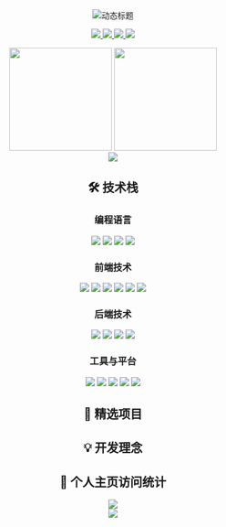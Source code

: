 <div align="center">
  
  <!-- 动态标题 -->
  <img src="https://readme-typing-svg.herokuapp.com?font=Fira+Code&size=26&duration=4000&pause=1000&color=1AF7F7&center=true&vCenter=true&width=700&lines=Full+Stack+Developer;Systems+Architecture+Enthusiast;Open+Source+Contributor;Problem+Solver" alt="动态标题" />
  
  <!-- 社交链接 -->
  <p align="center">
    <a href="https://linkedin.com/in/spongeBor">
      <img src="https://img.shields.io/badge/-LinkedIn-0077B5?style=for-the-badge&logo=linkedin&logoColor=white" />
    </a>
    <a href="https://twitter.com/spongeBor">
      <img src="https://img.shields.io/badge/-Twitter-1DA1F2?style=for-the-badge&logo=twitter&logoColor=white" />
    </a>
    <a href="https://dev.to/spongeBor">
      <img src="https://img.shields.io/badge/-Dev.to-0A0A0A?style=for-the-badge&logo=dev.to&logoColor=white" />
    </a>
    <a href="mailto:youremail@example.com">
      <img src="https://img.shields.io/badge/-Email-D14836?style=for-the-badge&logo=gmail&logoColor=white" />
    </a>
  </p>
  
  <!-- GitHub 统计卡片 -->
  <div>
    <img height="180em" src="https://github-readme-stats.vercel.app/api?username=spongeBor&show_icons=true&theme=dark&bg_color=0d1117&hide_border=true&include_all_commits=true&count_private=true" />
    <img height="180em" src="https://github-readme-stats.vercel.app/api/top-langs/?username=spongeBor&layout=compact&theme=dark&bg_color=0d1117&hide_border=true&langs_count=8" />
  </div>
  
  <!-- 连续贡献图 -->
  <img src="https://github-readme-activity-graph.vercel.app/graph?username=spongeBor&theme=github-dark&hide_border=true&area=true&height=300" />
  
  <!-- 技能徽章 - 根据要求定制 -->
  <h2>🛠️ 技术栈</h2>
  
  <h3>编程语言</h3>
  <p>
    <img src="https://img.shields.io/badge/TypeScript-3178C6?style=for-the-badge&logo=typescript&logoColor=white" />
    <img src="https://img.shields.io/badge/Go-00ADD8?style=for-the-badge&logo=go&logoColor=white" />
    <img src="https://img.shields.io/badge/Python-3776AB?style=for-the-badge&logo=python&logoColor=white" />
    <img src="https://img.shields.io/badge/Rust-000000?style=for-the-badge&logo=rust&logoColor=white" />
  </p>
  
  <h3>前端技术</h3>
  <p>
    <img src="https://img.shields.io/badge/React-61DAFB?style=for-the-badge&logo=react&logoColor=black" />
    <img src="https://img.shields.io/badge/React_Router-CA4245?style=for-the-badge&logo=react-router&logoColor=white" />
    <img src="https://img.shields.io/badge/Next.js-000000?style=for-the-badge&logo=next.js&logoColor=white" />
    <img src="https://img.shields.io/badge/Taro-3C78D8?style=for-the-badge&logo=taro&logoColor=white" />
    <img src="https://img.shields.io/badge/Tailwind_CSS-38B2AC?style=for-the-badge&logo=tailwind-css&logoColor=white" />
    <img src="https://img.shields.io/badge/MobX-FF9955?style=for-the-badge&logo=mobx&logoColor=white" />
  </p>
  
  <h3>后端技术</h3>
  <p>
    <img src="https://img.shields.io/badge/Fastify-000000?style=for-the-badge&logo=fastify&logoColor=white" />
    <img src="https://img.shields.io/badge/Go-00ADD8?style=for-the-badge&logo=go&logoColor=white" />
    <img src="https://img.shields.io/badge/PostgreSQL-4169E1?style=for-the-badge&logo=postgresql&logoColor=white" />
    <img src="https://img.shields.io/badge/MongoDB-47A248?style=for-the-badge&logo=mongodb&logoColor=white" />
  </p>
  
  <h3>工具与平台</h3>
  <p>
    <img src="https://img.shields.io/badge/Docker-2496ED?style=for-the-badge&logo=docker&logoColor=white" />
    <img src="https://img.shields.io/badge/Jenkins-D24939?style=for-the-badge&logo=jenkins&logoColor=white" />
    <img src="https://img.shields.io/badge/Kubernetes-326CE5?style=for-the-badge&logo=kubernetes&logoColor=white" />
    <img src="https://img.shields.io/badge/AWS-232F3E?style=for-the-badge&logo=amazon-aws&logoColor=white" />
    <img src="https://img.shields.io/badge/GitHub_Actions-2088FF?style=for-the-badge&logo=github-actions&logoColor=white" />
  </p>
  
  <!-- 项目展示 -->
  <h2>🚀 精选项目</h2>
  
  <!-- GitHub 奖杯 -->
  
  <!-- 开发理念 -->
  <h2>💡 开发理念</h2>
  <blockquote>
  
  </blockquote>
  
  <!-- 访客计数 -->
  <h2>👀 个人主页访问统计</h2>
  <img src="https://komarev.com/ghpvc/?username=spongeBor&style=flat-square&color=6366f1" />
  <br>
  <img src="https://img.shields.io/github/followers/spongeBor?label=Followers&style=social" />
  
</div>
